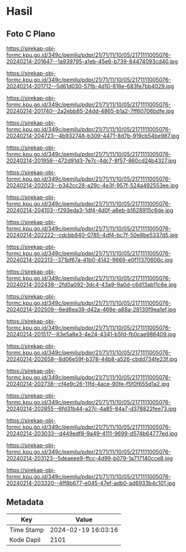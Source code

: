 # Hasil

## Foto C Plano

https://sirekap-obj-formc.kpu.go.id/349c/pemilu/pdpr/21/71/11/10/05/2171111005076-20240214-201647--1a939795-a1eb-45e6-b739-84474093cd40.jpg

https://sirekap-obj-formc.kpu.go.id/349c/pemilu/pdpr/21/71/11/10/05/2171111005076-20240214-201712--5d61d030-57fb-4d10-818e-683fe7bb4029.jpg

https://sirekap-obj-formc.kpu.go.id/349c/pemilu/pdpr/21/71/11/10/05/2171111005076-20240214-201740--2a2ebb85-24dd-4865-b1a2-7ff60706bdfe.jpg

https://sirekap-obj-formc.kpu.go.id/349c/pemilu/pdpr/21/71/11/10/05/2171111005076-20240214-204723--4b932748-b309-4471-8d7b-919cb54be987.jpg

https://sirekap-obj-formc.kpu.go.id/349c/pemilu/pdpr/21/71/11/10/05/2171111005076-20240214-201958--472d91d3-7e7c-4dc7-8f57-860cd24b4327.jpg

https://sirekap-obj-formc.kpu.go.id/349c/pemilu/pdpr/21/71/11/10/05/2171111005076-20240214-202023--b342cc28-a29c-4e3f-957f-524a492553ee.jpg

https://sirekap-obj-formc.kpu.go.id/349c/pemilu/pdpr/21/71/11/10/05/2171111005076-20240214-204103--f293eda3-1df4-4d0f-a8eb-b1628915c6de.jpg

https://sirekap-obj-formc.kpu.go.id/349c/pemilu/pdpr/21/71/11/10/05/2171111005076-20240214-202222--cdcbb840-0785-4df4-bc7f-50e8be5337d5.jpg

https://sirekap-obj-formc.kpu.go.id/349c/pemilu/pdpr/21/71/11/10/05/2171111005076-20240214-202313--371bf67a-41b0-4142-9669-e0f11370606c.jpg

https://sirekap-obj-formc.kpu.go.id/349c/pemilu/pdpr/21/71/11/10/05/2171111005076-20240214-202438--2fd0a092-3dc4-43a9-9a0d-c6d13ab11c6e.jpg

https://sirekap-obj-formc.kpu.go.id/349c/pemilu/pdpr/21/71/11/10/05/2171111005076-20240214-202509--6ed8ea39-d42a-469e-a88a-28130f9ea1ef.jpg

https://sirekap-obj-formc.kpu.go.id/349c/pemilu/pdpr/21/71/11/10/05/2171111005076-20240214-201517--83e5a8e3-4e24-4341-b5fd-fb0cae986409.jpg

https://sirekap-obj-formc.kpu.go.id/349c/pemilu/pdpr/21/71/11/10/05/2171111005076-20240214-202658--8d06e59f-b378-44b8-a526-cbdd734fe23f.jpg

https://sirekap-obj-formc.kpu.go.id/349c/pemilu/pdpr/21/71/11/10/05/2171111005076-20240214-202738--cf4e9c26-11fd-4ace-90fe-f5f0f655d1a2.jpg

https://sirekap-obj-formc.kpu.go.id/349c/pemilu/pdpr/21/71/11/10/05/2171111005076-20240214-202855--6fd31b44-a27c-4a85-84a7-d378822fee73.jpg

https://sirekap-obj-formc.kpu.go.id/349c/pemilu/pdpr/21/71/11/10/05/2171111005076-20240214-203033--d449edf8-9a49-4111-9699-d574b64777ed.jpg

https://sirekap-obj-formc.kpu.go.id/349c/pemilu/pdpr/21/71/11/10/05/2171111005076-20240214-203123--5deaeee9-ffcc-4d99-b079-1a717140cce8.jpg

https://sirekap-obj-formc.kpu.go.id/349c/pemilu/pdpr/21/71/11/10/05/2171111005076-20240214-203320--4ff8b677-e045-47ef-adb0-ad6933b4c101.jpg


## Metadata

| Key        | Value               |
| ---------- | ------------------- |
| Time Stamp | 2024-02-19 16:03:16 |
| Kode Dapil | 2101                |



